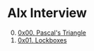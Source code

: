 # Alx Interview

00. [0x00. Pascal's Triangle](./0x00-pascal_triangle "Pascal's Triangle")
01. [0x01. Lockboxes](./0x01-lockboxes 'Lockboxes')
